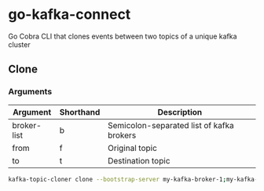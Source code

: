 # go-kafka-connect
Go Cobra CLI that clones events between two topics of a unique kafka cluster

## Clone

### Arguments

Argument    | Shorthand | Description
----------- | --------- | -----------
broker-list | b         | Semicolon-separated list of kafka brokers
from        | f         | Original topic
to          | t         | Destination topic

```bash
kafka-topic-cloner clone --bootstrap-server my-kafka-broker-1;my-kafka-broker-2 --from my-source-topic --to my-target-topic
```